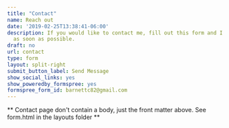 ```yaml
---
title: "Contact"
name: Reach out
date: '2019-02-25T13:38:41-06:00'
description: If you would like to contact me, fill out this form and I'll response
  as soon as possible.
draft: no
url: contact
type: form
layout: split-right
submit_button_label: Send Message
show_social_links: yes
show_poweredby_formspree: yes
formspree_form_id: barnettc82@gmail.com
---
```


** Contact page don't contain a body, just the front matter above.
See form.html in the layouts folder **
